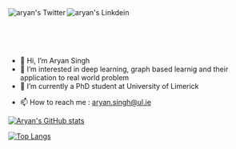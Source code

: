 <a href="https://twitter.com/aryan_solo">
  <img align="left" alt="aryan's Twitter" src="https://img.shields.io/badge/Twitter-1DA1F2?style=for-the-badge&logo=twitter&logoColor=white" />
</a>
<a href="https://www.linkedin.com/in/aryan-singh-902115156/">
  <img align="left" alt="aryan's Linkdein" src="https://img.shields.io/badge/LinkedIn-0077B5?style=for-the-badge&logo=linkedin&logoColor=white" />
</a>



<!-- ![visitors](https://visitor-badge.laobi.icu/badge?page_id=aryan-at-ul.aryan-at-ul)
[![GitHub followers](https://img.shields.io/github/followers/aryan-at-ul.svg?style=social&label=Follow)](https://github.com/aryan-at-ul?tab=followers) -->

 <br/> <br/> <br/> <br/>

- 👋 Hi, I’m Aryan Singh
- 👀 I’m interested in deep learning, graph based learnig and their application to real world problem
- 🌱 I’m currently a PhD student at University of Limerick
<!-- - 💞️ Contact me about anything, im higly available ! -->
- 📫 How to reach me : aryan.singh@ul.ie  

[![Aryan's GitHub stats](https://github-readme-stats.vercel.app/api?username=aryan-at-ul&show_icons=true&theme=highcontrast&count_private=true&&hide=prs,contribs)](https://github.com/anuraghazra/github-readme-stats)

[![Top Langs](https://github-readme-stats.vercel.app/api/top-langs/?username=aryan-at-ul&layout=compact)](https://github.com/anuraghazra/github-readme-stats)

<!---
aryan-at-ul/aryan-at-ul is a ✨ special ✨ repository because its `README.md` (this file) appears on your GitHub profile.
You can click the Preview link to take a look at your changes.
--->
